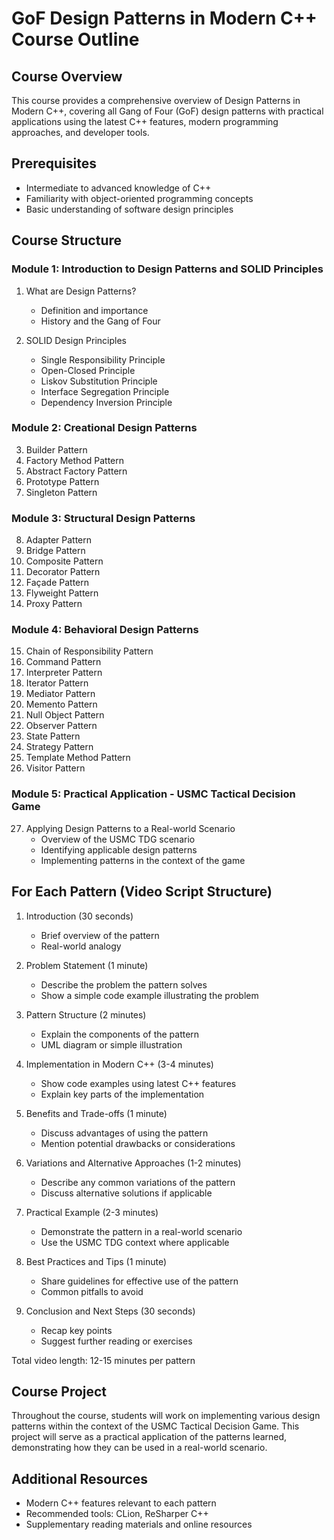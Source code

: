 # GoF Design Patterns in Modern C++ Course Outline

## Course Overview
This course provides a comprehensive overview of Design Patterns in Modern C++, covering all Gang of Four (GoF) design patterns with practical applications using the latest C++ features, modern programming approaches, and developer tools.

## Prerequisites
- Intermediate to advanced knowledge of C++
- Familiarity with object-oriented programming concepts
- Basic understanding of software design principles

## Course Structure

### Module 1: Introduction to Design Patterns and SOLID Principles

1. What are Design Patterns?
   - Definition and importance
   - History and the Gang of Four

2. SOLID Design Principles
   - Single Responsibility Principle
   - Open-Closed Principle
   - Liskov Substitution Principle
   - Interface Segregation Principle
   - Dependency Inversion Principle

### Module 2: Creational Design Patterns

3. Builder Pattern
4. Factory Method Pattern
5. Abstract Factory Pattern
6. Prototype Pattern
7. Singleton Pattern

### Module 3: Structural Design Patterns

8. Adapter Pattern
9. Bridge Pattern
10. Composite Pattern
11. Decorator Pattern
12. Façade Pattern
13. Flyweight Pattern
14. Proxy Pattern

### Module 4: Behavioral Design Patterns

15. Chain of Responsibility Pattern
16. Command Pattern
17. Interpreter Pattern
18. Iterator Pattern
19. Mediator Pattern
20. Memento Pattern
21. Null Object Pattern
22. Observer Pattern
23. State Pattern
24. Strategy Pattern
25. Template Method Pattern
26. Visitor Pattern

### Module 5: Practical Application - USMC Tactical Decision Game

27. Applying Design Patterns to a Real-world Scenario
    - Overview of the USMC TDG scenario
    - Identifying applicable design patterns
    - Implementing patterns in the context of the game

## For Each Pattern (Video Script Structure)

1. Introduction (30 seconds)
   - Brief overview of the pattern
   - Real-world analogy

2. Problem Statement (1 minute)
   - Describe the problem the pattern solves
   - Show a simple code example illustrating the problem

3. Pattern Structure (2 minutes)
   - Explain the components of the pattern
   - UML diagram or simple illustration

4. Implementation in Modern C++ (3-4 minutes)
   - Show code examples using latest C++ features
   - Explain key parts of the implementation

5. Benefits and Trade-offs (1 minute)
   - Discuss advantages of using the pattern
   - Mention potential drawbacks or considerations

6. Variations and Alternative Approaches (1-2 minutes)
   - Describe any common variations of the pattern
   - Discuss alternative solutions if applicable

7. Practical Example (2-3 minutes)
   - Demonstrate the pattern in a real-world scenario
   - Use the USMC TDG context where applicable

8. Best Practices and Tips (1 minute)
   - Share guidelines for effective use of the pattern
   - Common pitfalls to avoid

9. Conclusion and Next Steps (30 seconds)
   - Recap key points
   - Suggest further reading or exercises

Total video length: 12-15 minutes per pattern

## Course Project
Throughout the course, students will work on implementing various design patterns within the context of the USMC Tactical Decision Game. This project will serve as a practical application of the patterns learned, demonstrating how they can be used in a real-world scenario.

## Additional Resources
- Modern C++ features relevant to each pattern
- Recommended tools: CLion, ReSharper C++
- Supplementary reading materials and online resources
